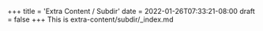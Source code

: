 +++
title = 'Extra Content / Subdir'
date = 2022-01-26T07:33:21-08:00
draft = false
+++
This is extra-content/subdir/_index.md
